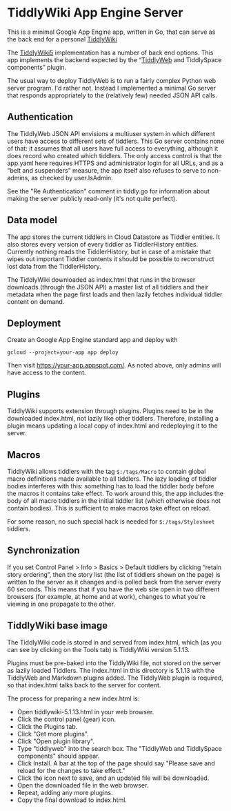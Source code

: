 # TiddlyWiki App Engine Server

This is a minimal Google App Engine app, written in Go, that can serve
as the back end for a personal [TiddlyWiki](http://tiddlywiki.com/)

The [TiddlyWiki5](https://github.com/Jermolene/TiddlyWiki5) implementation
has a number of back end options. This app implements the backend expected
by the “[TiddlyWeb](http://tiddlyweb.com/) and TiddlySpace components” plugin.

The usual way to deploy TiddlyWeb is to run a fairly complex Python web server
program. I'd rather not. Instead I implemented a minimal Go server that responds
appropriately to the (relatively few) needed JSON API calls.

## Authentication

The TiddlyWeb JSON API envisions a multiuser system in which different users have
access to different sets of tiddlers. This Go server contains none of that:
it assumes that all users have full access to everything, although it does record
who created which tiddlers. The only access control is that the app.yaml here
requires HTTPS and administrator login for all URLs, and as a “belt and suspenders” measure,
the app itself also refuses to serve to non-admins, as checked by user.IsAdmin.

See the "Re Authentication" comment in tiddly.go for information about
making the server publicly read-only (it's not quite perfect).

## Data model

The app stores the current tiddlers in Cloud Datastore as Tiddler entities.
It also stores every version of every tiddler as TiddlerHistory entities.
Currently nothing reads the TiddlerHistory, but in case of a mistake that
wipes out important Tiddler contents it should be possible to reconstruct
lost data from the TiddlerHistory.

The TiddlyWiki downloaded as index.html that runs in the browser
downloads (through the JSON API) a master list of all tiddlers and their
metadata when the page first loads and then lazily fetches individual 
tiddler content on demand.

## Deployment

Create an Google App Engine standard app and deploy with

	gcloud --project=your-app app deploy

Then visit https://your-app.appspot.com/. As noted above, only admins
will have access to the content.

## Plugins

TiddlyWiki supports extension through plugins. 
Plugins need to be in the downloaded index.html, not lazily
like other tiddlers. Therefore, installing a plugin means 
updating a local copy of index.html and redeploying it to
the server.

## Macros

TiddlyWiki allows tiddlers with the tag `$:/tags/Macro` to contain
global macro definitions made available to all tiddlers.
The lazy loading of tiddler bodies interferes with this: something
has to load the tiddler body before the macros it contains take effect.
To work around this, the app includes the body of all macro tiddlers
in the initial tiddler list (which otherwise does not contain bodies).
This is sufficient to make macros take effect on reload.

For some reason, no such special hack is needed for `$:/tags/Stylesheet` tiddlers.

## Synchronization

If you set Control Panel > Info > Basics > Default tiddlers by clicking
“retain story ordering”, then the story list (the list of tiddlers shown on the page)
is written to the server as it changes and is polled back from the server every 60 seconds.
This means that if you have the web site open in two different browsers 
(for example, at home and at work), changes to what you're viewing in one
propagate to the other.

## TiddlyWiki base image

The TiddlyWiki code is stored in and served from index.html, which
(as you can see by clicking on the Tools tab) is TiddlyWiki version 5.1.13.

Plugins must be pre-baked into the TiddlyWiki file, not stored on the server
as lazily loaded Tiddlers. The index.html in this directory is 5.1.13 with
the TiddlyWeb and Markdown plugins added. The TiddlyWeb plugin is
required, so that index.html talks back to the server for content.

The process for preparing a new index.html is:

- Open tiddlywiki-5.1.13.html in your web browser.
- Click the control panel (gear) icon.
- Click the Plugins tab.
- Click "Get more plugins".
- Click "Open plugin library".
- Type "tiddlyweb" into the search box. The "TiddlyWeb and TiddlySpace components" should appear.
- Click Install. A bar at the top of the page should say "Please save and reload for the changes to take effect."
- Click the icon next to save, and an updated file will be downloaded.
- Open the downloaded file in the web browser.
- Repeat, adding any more plugins.
- Copy the final download to index.html.

